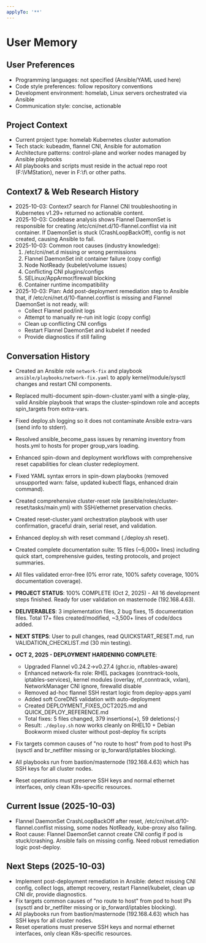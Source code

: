 ```yaml
---
applyTo: '**'
---
```


# User Memory

## User Preferences
- Programming languages: not specified (Ansible/YAML used here)
- Code style preferences: follow repository conventions
- Development environment: homelab, Linux servers orchestrated via Ansible
- Communication style: concise, actionable

## Project Context
- Current project type: homelab Kubernetes cluster automation
- Tech stack: kubeadm, flannel CNI, Ansible for automation
- Architecture patterns: control-plane and worker nodes managed by Ansible playbooks
- All playbooks and scripts must reside in the actual repo root (F:\VMStation), never in F:\f\ or other paths.


## Context7 & Web Research History
- 2025-10-03: Context7 search for Flannel CNI troubleshooting in Kubernetes v1.29+ returned no actionable content.
- 2025-10-03: Codebase analysis shows Flannel DaemonSet is responsible for creating /etc/cni/net.d/10-flannel.conflist via init container. If DaemonSet is stuck (CrashLoopBackOff), config is not created, causing Ansible to fail.
- 2025-10-03: Common root causes (industry knowledge):
  1. /etc/cni/net.d missing or wrong permissions
  2. Flannel DaemonSet init container failure (copy config)
  3. Node NotReady (kubelet/volume issues)
  4. Conflicting CNI plugins/configs
  5. SELinux/AppArmor/firewall blocking
  6. Container runtime incompatibility
- 2025-10-03: Plan: Add post-deployment remediation step to Ansible that, if /etc/cni/net.d/10-flannel.conflist is missing and Flannel DaemonSet is not ready, will:
  - Collect Flannel pod/init logs
  - Attempt to manually re-run init logic (copy config)
  - Clean up conflicting CNI configs
  - Restart Flannel DaemonSet and kubelet if needed
  - Provide diagnostics if still failing

## Conversation History
- Created an Ansible role `network-fix` and playbook `ansible/playbooks/network-fix.yaml` to apply kernel/module/sysctl changes and restart CNI components.
- Replaced multi-document spin-down-cluster.yaml with a single-play, valid Ansible playbook that wraps the cluster-spindown role and accepts spin_targets from extra-vars.
- Fixed deploy.sh logging so it does not contaminate Ansible extra-vars (send info to stderr).
- Resolved ansible_become_pass issues by renaming inventory from hosts.yml to hosts for proper group_vars loading.
- Enhanced spin-down and deployment workflows with comprehensive reset capabilities for clean cluster redeployment.
- Fixed YAML syntax errors in spin-down playbooks (removed unsupported warn: false, updated kubectl flags, enhanced drain command).
- Created comprehensive cluster-reset role (ansible/roles/cluster-reset/tasks/main.yml) with SSH/ethernet preservation checks.
- Created reset-cluster.yaml orchestration playbook with user confirmation, graceful drain, serial reset, and validation.
- Enhanced deploy.sh with reset command (./deploy.sh reset).
- Created complete documentation suite: 15 files (~6,000+ lines) including quick start, comprehensive guides, testing protocols, and project summaries.
- All files validated error-free (0% error rate, 100% safety coverage, 100% documentation coverage).
- **PROJECT STATUS**: 100% COMPLETE (Oct 2, 2025) - All 16 development steps finished. Ready for user validation on masternode (192.168.4.63).
- **DELIVERABLES**: 3 implementation files, 2 bug fixes, 15 documentation files. Total 17+ files created/modified, ~3,500+ lines of code/docs added.
- **NEXT STEPS**: User to pull changes, read QUICKSTART_RESET.md, run VALIDATION_CHECKLIST.md (30 min testing).
- **OCT 2, 2025 - DEPLOYMENT HARDENING COMPLETE**: 
  - Upgraded Flannel v0.24.2→v0.27.4 (ghcr.io, nftables-aware)
  - Enhanced network-fix role: RHEL packages (conntrack-tools, iptables-services), kernel modules (overlay, nf_conntrack, vxlan), NetworkManager CNI ignore, firewalld disable
  - Removed ad-hoc flannel SSH restart logic from deploy-apps.yaml
  - Added soft CoreDNS validation with auto-deployment
  - Created DEPLOYMENT_FIXES_OCT2025.md and QUICK_DEPLOY_REFERENCE.md
  - Total fixes: 5 files changed, 379 insertions(+), 59 deletions(-)
  - Result: `./deploy.sh` now works cleanly on RHEL10 + Debian Bookworm mixed cluster without post-deploy fix scripts

- Fix targets common causes of "no route to host" from pod to host IPs (sysctl and br_netfilter missing or ip_forward/iptables blocking).
- All playbooks run from bastion/masternode (192.168.4.63) which has SSH keys for all cluster nodes.
- Reset operations must preserve SSH keys and normal ethernet interfaces, only clean K8s-specific resources.

## Current Issue (2025-10-03)
- Flannel DaemonSet CrashLoopBackOff after reset, /etc/cni/net.d/10-flannel.conflist missing, some nodes NotReady, kube-proxy also failing.
- Root cause: Flannel DaemonSet cannot create CNI config if pod is stuck/crashing. Ansible fails on missing config. Need robust remediation logic post-deploy.

## Next Steps (2025-10-03)
- Implement post-deployment remediation in Ansible: detect missing CNI config, collect logs, attempt recovery, restart Flannel/kubelet, clean up CNI dir, provide diagnostics.
- Fix targets common causes of "no route to host" from pod to host IPs (sysctl and br_netfilter missing or ip_forward/iptables blocking).
- All playbooks run from bastion/masternode (192.168.4.63) which has SSH keys for all cluster nodes.
- Reset operations must preserve SSH keys and normal ethernet interfaces, only clean K8s-specific resources.
